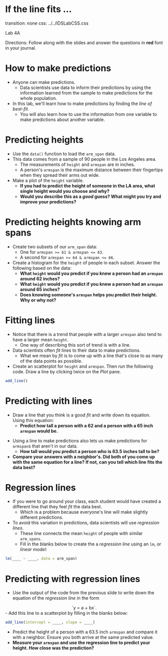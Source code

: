 If the line fits ...
===
transition: none
css: ../../IDSLabCSS.css

Lab 4A

Directions: Follow along with the slides and answer the questions in **red** font in your journal.



How to make predictions
===
- Anyone can make predictions.
    - Data scientists use data to inform their predictions by using the information learned from the sample to make predictions for the whole population.
- In this lab, we'll learn how to make predictions by finding the _line of best-fit_.
    - You will also learn how to use the information from one variable to make predictions about another variable.


Predicting heights
===

- Use the `data()` function to load the `arm_span` data.
- This data comes from a sample of 90 people in the Los Angeles area.
    - The measurements of `height` and `armspan` are in inches.
    - A person's `armspan` is the maximum distance between their fingertips when they spread their arms out wide.
- Make a plot of the `height` variable.
    - **If you had to predict the height of someone in the LA area, what single height would you choose and why?**
    - **Would you describe this as a _good_ guess? What might you try and improve your predictions?**


Predicting heights knowing arm spans
===

- Create two subsets of our `arm_span` data: 
    - One for `armspan >= 61 & armspan <= 63`. 
    - A second for `armspan >= 64 & armspan <= 66`.
- Create a histogram for the `height` of people in each subset. Answer the following based on the data:
    - **What `height` would you predict if you knew a person had an `armspan` around 62 inches?**
    - **What `height` would you predict if you knew a person had an `armspan` around 65 inches?**
    - **Does knowing someone's `armspan` helps you predict their height. Why or why not?**


<!-- Predicting with means -->
<!-- === -->






<!-- Problems with using the mean -->
<!-- === -->

<!-- - Using `mean` values to make predictions has a few drawbacks which we highlight below: -->
<!-- - Calculate the `mean` `height` of people who have an `armspan` of 69 and 70 inches.  -->
<!--     - **How much taller is the person with a 70 inch `armspan` than the 69 inch `armspan`, on average? Does this seem reasonable?** -->
<!--     - **How tall would you predict someone who had a 69.5 inch `armspan` to be?** -->


Fitting lines
===

<!-- - Making predictions using means can lead to drastic jumps in predicted values. -->
<!--     - They also leave us unable to make predictions for inbetween values, like 69.5. -->
<!-- - For these reasons, data scientists often _fit_ lines to their data to make predictions. -->
- Notice that there is a trend that people with a larger `armspan` also tend to have a larger mean `height`.
    - One way of describing this sort of trend is with a line.
- Data scientists often _fit_ lines to their data to make predictions.    
    - What we mean by _fit_ is to come up with a line that's close to as many of the data points as possible.
- Create an scatterplot for `height` and `armspan`. Then run the following code. Draw a line by clicking twice on the _Plot_ pane.

```r
add_line()
```


Predicting with lines
===

- Draw a line that you think is a good _fit_ and write down its equation. Using this equation:
    - **Predict how tall a person with a 62 and a person with a 65 inch `armspan` would be.**
    
<!-- - **How much taller is the person with a 70 inch `armspan` than the 69 inch `armspan`? Does this difference seem more reasonable than the difference we calculated using the means?**   -->
- Using a line to make predictions also lets us make predictions for `armspan`s that aren't in our data.
    - **How tall would you predict a person who is 63.5 inches tall to be?**
- **Compare your answers with a neighbor's. Did both of you come up with the same equation for a line? If not, can you tell which line fits the data best?**

Regression lines
===

- If you were to go around your class, each student would have created a different line that they feel _fit_ the data best.
    - Which is a problem because everyone's line will make slightly different predictions.
- To avoid this variation in predictions, data scientists will use _regression lines_.
    - These line connects the mean `height` of people with similar `arm_spans`.
    - Fill in the blanks below to create the a _regression line_ using an `lm`, or _linear model_:


```r
lm(____ ~ ____, data = arm_span)
```

Predicting with regression lines
=== 

- Use the output of the code from the previous slide to write down the equation of the _regression line_ in the form  
<center>`y = a + bx`.</center>
- Add this line to a scatterplot by filling in the blanks below:

```r
add_line(intercept = ____, slope = ____)
```

- Predict the height of a person with a 63.5 inch `armspan` and compare it with a neighbor. Ensure you both arrive at the same predicted value.
- **Measure your `armspan` and use the regression line to predict your height. How close was the prediction?**
